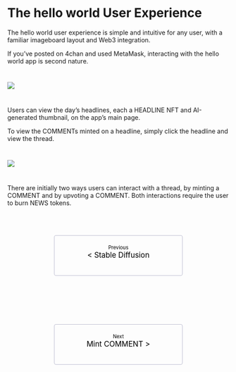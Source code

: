 # The hello world User Experience

<style>
    .pagination-nav {
        display: flex;
        justify-content: center;
        flex-wrap: wrap;
    }

    .pagination-nav__link {
        display: inline-block;
        padding: 20px;
        text-decoration: none;
        background: transparent;
        color: black;
        width: 250px;
        height: 50px;
        border: 1px solid #bcbdd0;
        border-radius: 4px;
        text-align: center;
        margin-bottom: 10px;
    }

    .pagination-nav__sublabel {
        font-size: 0.8em;
    }

    .pagination-nav__label {
        font-size: 1.2em;
    }

    @media screen and (min-width: 769px) {
        .pagination-nav {
            gap: 100px;
        }
    }

    @media screen and (max-width: 768px) {
        .pagination-nav__link {
            width: 100%;
        }
    }
</style>

The hello world user experience is simple and intuitive for any user, with a familiar imageboard layout and Web3 integration. 

If you’ve posted on 4chan and used MetaMask, interacting with the hello world app is second nature.
#   

![](001.png)

#   

Users can view the day’s headlines, each a HEADLINE NFT and AI-generated thumbnail, on the app’s main page. 

To view the COMMENTs minted on a headline, simply click the headline and view the thread. 

#   

![](002.png)

#   

There are initially two ways users can interact with a thread, by minting a COMMENT and by upvoting a COMMENT. Both interactions require the user to burn NEWS tokens.

<br>
<br>
<br>

<div class="pagination-nav">
    <a class="pagination-nav__link prev" href="stable-diffusion.md">
        <div class="pagination-nav__sublabel">Previous</div>
        <div class="pagination-nav__label">< Stable Diffusion</div>
    </a>
    <a class="pagination-nav__link next" href="minting-a-comment.md">
        <div class="pagination-nav__sublabel">Next</div>
        <div class="pagination-nav__label">Mint COMMENT ></div>
    </a>
</div>